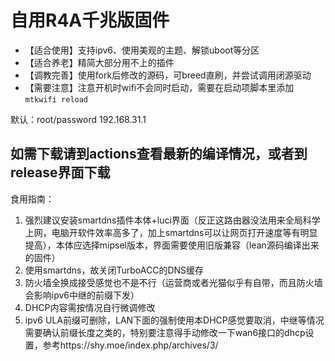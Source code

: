 # 自用R4A千兆版固件

- 【适合使用】支持ipv6、使用美观的主题、解锁uboot等分区
- 【适合养老】精简大部分用不上的插件
- 【调教完善】使用fork后修改的源码，可breed直刷，并尝试调用闭源驱动
- 【需要注意】注意开机时wifi不会同时启动，需要在启动项脚本里添加 `mtkwifi reload`

默认：root/password 192.168.31.1

如需下载请到actions查看最新的编译情况，或者到release界面下载
------

食用指南：
1. 强烈建议安装smartdns插件本体+luci界面（反正这路由器没法用来全局科学上网，电脑开软件效率高多了，加上smartdns可以让网页打开速度等有明显提高），本体应选择mipsel版本，界面需要使用旧版兼容（lean源码编译出来的固件）
2. 使用smartdns，故关闭TurboACC的DNS缓存
3. 防火墙全换成接受感觉也不是不行（运营商或者光猫似乎有自带，而且防火墙会影响ipv6中继的前缀下发）
4. DHCP内容需按情况自行微调修改
5. ipv6 ULA前缀可删除，LAN下面的强制使用本DHCP感觉要取消，中继等情况需要确认前缀长度之类的，特别要注意得手动修改一下wan6接口的dhcp设置，参考https://shy.moe/index.php/archives/3/
